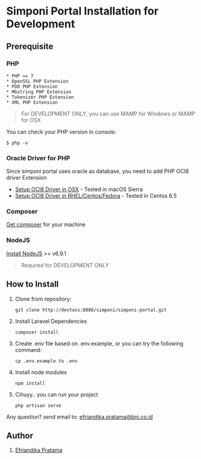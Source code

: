 # Simponi Portal Installation for Development

## Prerequisite

### PHP

    * PHP >= 7
    * OpenSSL PHP Extension
    * PDO PHP Extension
    * Mbstring PHP Extension
    * Tokenizer PHP Extension
    * XML PHP Extension
    
> For DEVELOPMENT ONLY, you can use MAMP for Windows or MAMP for OSX

You can check your PHP version in console:

    $ php -v
    
### Oracle Driver for PHP

Since simponi portal uses oracle as database, you need to add PHP OCI8 driver Extension 
    
* [Setup OCI8 Driver in OSX](https://antistatique.net/fr/nous/bloggons/2013/03/25/install-php-oracle-oci-extension-11-2-on-mac-os-x-10-8) - Tested in macOS Sierra
* [Setup OCI8 Driver in RHEL/Centos/Fedora](http://antoine.hordez.fr/2012/09/30/howto-install-oracle-oci8-on-rhel-centos-fedora/) - Tested in Centos 6.5
    
### Composer

[Get composer](https://getcomposer.org/download/) for your machine
 
### NodeJS

[Install NodeJS](https://nodejs.org/en/) >=  v6.9.1

> Required for DEVELOPMENT ONLY

## How to Install

1. Clone from repository: 

       git clone http://devtass:8880/simponi/simponi-portal.git

2. Install Laravel Dependencies

       composer install
    
3. Create .env file based on .env.example, or you can try the following command:

       cp .env.example to .env

4. Install node modules

       npm install

5. Cihuyy.. you can run your project

       php artisan serve

Any question? send email to: efriandika.pratama@bni.co.id

## Author
1. [Efriandika Pratama](efriandika.pratama@bni.co.id)